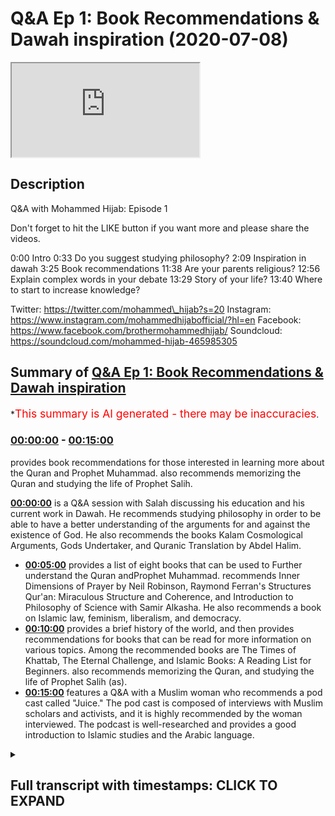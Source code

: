 # Q\&A Ep 1: Book Recommendations & Dawah inspiration (2020-07-08)

<iframe loading='lazy' src='https://www.youtube.com/embed/zCfvKD88BEg'></iframe>

## Description

Q\&A with Mohammed Hijab: Episode 1

Don't forget to hit the LIKE button if you want more and please share the videos.

0:00 Intro
0:33 Do you suggest studying philosophy?
2:09 Inspiration in dawah
3:25 Book recommendations
11:38 Are your parents religious?
12:56 Explain complex words in your debate
13:29 Story of your life?
13:40 Where to start to increase knowledge?

Twitter: https://twitter.com/mohammed\_hijab?s=20
Instagram: https://www.instagram.com/mohammedhijabofficial/?hl=en
Facebook: https://www.facebook.com/brothermohammedhijab/
Soundcloud: https://soundcloud.com/mohammed-hijab-465985305

## Summary of [Q\&A Ep 1: Book Recommendations & Dawah inspiration](https://www.youtube.com/watch?v=zCfvKD88BEg)

\*<span style="color:red; font-size:125%">This summary is AI generated - there may be inaccuracies</span>.

### [00:00:00](https://www.youtube.com/watch?v=zCfvKD88BEg\&t=0) - [00:15:00](https://www.youtube.com/watch?v=zCfvKD88BEg\&t=900)

provides book recommendations for those interested in learning more about the Quran and Prophet Muhammad.  also recommends memorizing the Quran and studying the life of Prophet Salih.

**[00:00:00](https://www.youtube.com/watch?v=zCfvKD88BEg\&t=0)** is a Q\&A session with Salah discussing his education and his current work in Dawah. He recommends studying philosophy in order to be able to have a better understanding of the arguments for and against the existence of God. He also recommends the books Kalam Cosmological Arguments, Gods Undertaker, and Quranic Translation by Abdel Halim.

*   **[00:05:00](https://www.youtube.com/watch?v=zCfvKD88BEg\&t=300)**  provides a list of eight books that can be used to Further understand the Quran andProphet Muhammad. recommends Inner Dimensions of Prayer by Neil Robinson, Raymond Ferran's Structures Qur'an: Miraculous Structure and Coherence, and Introduction to Philosophy of Science with Samir Alkasha. He also recommends a book on Islamic law, feminism, liberalism, and democracy.
*   **[00:10:00](https://www.youtube.com/watch?v=zCfvKD88BEg\&t=600)** provides a brief history of the world, and then provides recommendations for books that can be read for more information on various topics. Among the recommended books are The Times of Khattab, The Eternal Challenge, and Islamic Books: A Reading List for Beginners.  also recommends memorizing the Quran, and studying the life of Prophet Salih (as).
*   **[00:15:00](https://www.youtube.com/watch?v=zCfvKD88BEg\&t=900)**  features a Q\&A with a Muslim woman who recommends a pod cast called "Juice." The pod cast is composed of interviews with Muslim scholars and activists, and it is highly recommended by the woman interviewed. The podcast is well-researched and provides a good introduction to Islamic studies and the Arabic language.

<details><summary><h2>Full transcript with timestamps: CLICK TO EXPAND</h2></summary>

[0:00:00](https://youtu.be/zCfvKD88BEg?t=0) \[Music]\
[0:00:05](https://youtu.be/zCfvKD88BEg?t=5) Salam alaikum warahmatullahi oh but I\
[0:00:07](https://youtu.be/zCfvKD88BEg?t=7) care - how're you guys doing\
[0:00:10](https://youtu.be/zCfvKD88BEg?t=10) this is just something I've never done\
[0:00:12](https://youtu.be/zCfvKD88BEg?t=12) before actually it's a Q & A session\
[0:00:15](https://youtu.be/zCfvKD88BEg?t=15) where I'm looking at some of the\
[0:00:17](https://youtu.be/zCfvKD88BEg?t=17) questions that you have put in the\
[0:00:19](https://youtu.be/zCfvKD88BEg?t=19) community page of smart agenda which I'm\
[0:00:24](https://youtu.be/zCfvKD88BEg?t=24) sure you've already subscribed to this\
[0:00:25](https://youtu.be/zCfvKD88BEg?t=25) channel is a very important Channel hang\
[0:00:30](https://youtu.be/zCfvKD88BEg?t=30) on to your seats so the first question\
[0:00:33](https://youtu.be/zCfvKD88BEg?t=33) was what does his education consist of\
[0:00:36](https://youtu.be/zCfvKD88BEg?t=36) and what would you recommend people just\
[0:00:39](https://youtu.be/zCfvKD88BEg?t=39) and would he recommend people to study\
[0:00:41](https://youtu.be/zCfvKD88BEg?t=41) philosophy a question from Norway okay\
[0:00:45](https://youtu.be/zCfvKD88BEg?t=45) so my training or actual qualifications\
[0:00:50](https://youtu.be/zCfvKD88BEg?t=50) in the Universities has been things like\
[0:00:53](https://youtu.be/zCfvKD88BEg?t=53) political philosophy or other no\
[0:00:56](https://youtu.be/zCfvKD88BEg?t=56) politics degree and focus a lot on\
[0:00:58](https://youtu.be/zCfvKD88BEg?t=58) political philosophy history Islamic\
[0:01:03](https://youtu.be/zCfvKD88BEg?t=63) Studies theology these kinds of\
[0:01:07](https://youtu.be/zCfvKD88BEg?t=67) obviously these are these are the areas\
[0:01:09](https://youtu.be/zCfvKD88BEg?t=69) that I've actually completed and\
[0:01:11](https://youtu.be/zCfvKD88BEg?t=71) continue to do work in and and yeah\
[0:01:16](https://youtu.be/zCfvKD88BEg?t=76) these are the and these are the things\
[0:01:18](https://youtu.be/zCfvKD88BEg?t=78) I'm qualified and really but in terms of\
[0:01:20](https://youtu.be/zCfvKD88BEg?t=80) do I recommend people to study\
[0:01:24](https://youtu.be/zCfvKD88BEg?t=84) philosophy well I think that there are\
[0:01:27](https://youtu.be/zCfvKD88BEg?t=87) some philosophies that are going to be\
[0:01:28](https://youtu.be/zCfvKD88BEg?t=88) very important in the public discourse\
[0:01:30](https://youtu.be/zCfvKD88BEg?t=90) so for example moral philosophy and\
[0:01:32](https://youtu.be/zCfvKD88BEg?t=92) political philosophy in particular for\
[0:01:35](https://youtu.be/zCfvKD88BEg?t=95) those who have a firm faith or grounding\
[0:01:40](https://youtu.be/zCfvKD88BEg?t=100) in the faith I do recommend that those\
[0:01:42](https://youtu.be/zCfvKD88BEg?t=102) two kinds of philosophy political\
[0:01:44](https://youtu.be/zCfvKD88BEg?t=104) philosophy moral philosophy you could\
[0:01:48](https://youtu.be/zCfvKD88BEg?t=108) add to a philosophy of science and you\
[0:01:49](https://youtu.be/zCfvKD88BEg?t=109) can also add to a philosophy of religion\
[0:01:50](https://youtu.be/zCfvKD88BEg?t=110) those four types of philosophy I think\
[0:01:53](https://youtu.be/zCfvKD88BEg?t=113) are very important to discussion so I\
[0:01:56](https://youtu.be/zCfvKD88BEg?t=116) would recommend if who that have a very\
[0:01:59](https://youtu.be/zCfvKD88BEg?t=119) you know an okay understanding of the\
[0:02:02](https://youtu.be/zCfvKD88BEg?t=122) you know a solid foundation if you like\
[0:02:04](https://youtu.be/zCfvKD88BEg?t=124) in Islamic studies Islamic Sciences the\
[0:02:07](https://youtu.be/zCfvKD88BEg?t=127) second question my question is what made\
[0:02:09](https://youtu.be/zCfvKD88BEg?t=129) him decide to get involved in Dawa\
[0:02:11](https://youtu.be/zCfvKD88BEg?t=131) and who is his biggest inspiration in\
[0:02:13](https://youtu.be/zCfvKD88BEg?t=133) the field obviously the field of Dawa\
[0:02:16](https://youtu.be/zCfvKD88BEg?t=136) goes back to the prophets yes so the\
[0:02:18](https://youtu.be/zCfvKD88BEg?t=138) biggest inspirations in that sense would\
[0:02:20](https://youtu.be/zCfvKD88BEg?t=140) be the prophets of Muhammad sallallahu\
[0:02:22](https://youtu.be/zCfvKD88BEg?t=142) wasallam but for Abraham Moses Jesus etc\
[0:02:26](https://youtu.be/zCfvKD88BEg?t=146) but if we're talking about like in\
[0:02:29](https://youtu.be/zCfvKD88BEg?t=149) recent history then definitely I watch\
[0:02:31](https://youtu.be/zCfvKD88BEg?t=151) the you know the material of Ahmed\
[0:02:34](https://youtu.be/zCfvKD88BEg?t=154) Deedat and zakir naik and all of these\
[0:02:37](https://youtu.be/zCfvKD88BEg?t=157) people growing up and certainly even\
[0:02:40](https://youtu.be/zCfvKD88BEg?t=160) people and the organization working with\
[0:02:42](https://youtu.be/zCfvKD88BEg?t=162) now like him green and hamza sources all\
[0:02:46](https://youtu.be/zCfvKD88BEg?t=166) these individuals who preceded me in\
[0:02:49](https://youtu.be/zCfvKD88BEg?t=169) doing the good work and I learnt from\
[0:02:51](https://youtu.be/zCfvKD88BEg?t=171) all of those people I've learnt from\
[0:02:53](https://youtu.be/zCfvKD88BEg?t=173) people doing Dawa in in those fields in\
[0:02:56](https://youtu.be/zCfvKD88BEg?t=176) particular I am particularly interested\
[0:02:59](https://youtu.be/zCfvKD88BEg?t=179) with the style of Ahmed Deedat I think\
[0:03:01](https://youtu.be/zCfvKD88BEg?t=181) his thing is when I was younger growing\
[0:03:03](https://youtu.be/zCfvKD88BEg?t=183) up and watching his stuff that he was a\
[0:03:06](https://youtu.be/zCfvKD88BEg?t=186) real inspiration to me\
[0:03:07](https://youtu.be/zCfvKD88BEg?t=187) he had that fiery kind of style which\
[0:03:14](https://youtu.be/zCfvKD88BEg?t=194) was very strong like he he he he had\
[0:03:18](https://youtu.be/zCfvKD88BEg?t=198) great confidence which I realized\
[0:03:20](https://youtu.be/zCfvKD88BEg?t=200) especially in this field was the key\
[0:03:23](https://youtu.be/zCfvKD88BEg?t=203) ingredient to success so this one this\
[0:03:26](https://youtu.be/zCfvKD88BEg?t=206) guy wrote book recommendations book\
[0:03:28](https://youtu.be/zCfvKD88BEg?t=208) recommendations book recommendations and\
[0:03:30](https://youtu.be/zCfvKD88BEg?t=210) I've I've heard a lot of people ask me\
[0:03:33](https://youtu.be/zCfvKD88BEg?t=213) there's a lot of times before I just\
[0:03:35](https://youtu.be/zCfvKD88BEg?t=215) don't know where to start\
[0:03:36](https://youtu.be/zCfvKD88BEg?t=216) because there's so many books you can\
[0:03:38](https://youtu.be/zCfvKD88BEg?t=218) start with but let me let me address\
[0:03:41](https://youtu.be/zCfvKD88BEg?t=221) like maybe give you five or ten books\
[0:03:43](https://youtu.be/zCfvKD88BEg?t=223) and that maybe will be of use to you\
[0:03:46](https://youtu.be/zCfvKD88BEg?t=226) which will be I think good good for you\
[0:03:50](https://youtu.be/zCfvKD88BEg?t=230) in terms of like learning so I'd go with\
[0:03:55](https://youtu.be/zCfvKD88BEg?t=235) obviously get a nice translation of\
[0:03:58](https://youtu.be/zCfvKD88BEg?t=238) Quran I like the translation Abdel Halim\
[0:04:01](https://youtu.be/zCfvKD88BEg?t=241) is very good he will Halim he's a\
[0:04:06](https://youtu.be/zCfvKD88BEg?t=246) professor so as universities got a nice\
[0:04:08](https://youtu.be/zCfvKD88BEg?t=248) translation I like his translation of\
[0:04:09](https://youtu.be/zCfvKD88BEg?t=249) the Quran\
[0:04:12](https://youtu.be/zCfvKD88BEg?t=252) in terms of my own books obviously the\
[0:04:18](https://youtu.be/zCfvKD88BEg?t=258) one I would recommend would be Kalam\
[0:04:19](https://youtu.be/zCfvKD88BEg?t=259) cosmological arguments because that one\
[0:04:22](https://youtu.be/zCfvKD88BEg?t=262) has if you're interested in like the\
[0:04:25](https://youtu.be/zCfvKD88BEg?t=265) arguments for God's existence it's got\
[0:04:26](https://youtu.be/zCfvKD88BEg?t=266) what I think are some of the main\
[0:04:28](https://youtu.be/zCfvKD88BEg?t=268) arguments I've written other arguments\
[0:04:31](https://youtu.be/zCfvKD88BEg?t=271) for other books but this one is the main\
[0:04:33](https://youtu.be/zCfvKD88BEg?t=273) one I would recommend the divine reality\
[0:04:36](https://youtu.be/zCfvKD88BEg?t=276) of hamsa sources I think he's done a\
[0:04:39](https://youtu.be/zCfvKD88BEg?t=279) really good job in once again in the\
[0:04:42](https://youtu.be/zCfvKD88BEg?t=282) field of trying to prove God's existence\
[0:04:44](https://youtu.be/zCfvKD88BEg?t=284) summarizing the key arguments the main\
[0:04:46](https://youtu.be/zCfvKD88BEg?t=286) arguments there are other ones like to\
[0:04:50](https://youtu.be/zCfvKD88BEg?t=290) be fair gods Undertaker by John Lennox I\
[0:04:53](https://youtu.be/zCfvKD88BEg?t=293) think is a very good book for someone\
[0:04:55](https://youtu.be/zCfvKD88BEg?t=295) who wants to know key arguments for\
[0:04:58](https://youtu.be/zCfvKD88BEg?t=298) God's existence I think that he also\
[0:05:02](https://youtu.be/zCfvKD88BEg?t=302) does a good job in that book so that's\
[0:05:04](https://youtu.be/zCfvKD88BEg?t=304) that's for for example and therefore\
[0:05:06](https://youtu.be/zCfvKD88BEg?t=306) God's existence these are these are the\
[0:05:10](https://youtu.be/zCfvKD88BEg?t=310) books in terms of now moving on to the\
[0:05:12](https://youtu.be/zCfvKD88BEg?t=312) prophethood of Muhammad al-amin and what\
[0:05:17](https://youtu.be/zCfvKD88BEg?t=317) books would be nice in that in that\
[0:05:19](https://youtu.be/zCfvKD88BEg?t=319) regard\
[0:05:19](https://youtu.be/zCfvKD88BEg?t=319) maybe start with something mmm like\
[0:05:25](https://youtu.be/zCfvKD88BEg?t=325) actually have a serie of the Prophet\
[0:05:27](https://youtu.be/zCfvKD88BEg?t=327) Muhammad Allah Allah also with the\
[0:05:28](https://youtu.be/zCfvKD88BEg?t=328) sealed nectar in the English language\
[0:05:32](https://youtu.be/zCfvKD88BEg?t=332) this this book is well written if\
[0:05:34](https://youtu.be/zCfvKD88BEg?t=334) actually I think won some prizes in\
[0:05:37](https://youtu.be/zCfvKD88BEg?t=337) awards Mubarak for a embark War II I\
[0:05:41](https://youtu.be/zCfvKD88BEg?t=341) don't know how they pronounce his name\
[0:05:42](https://youtu.be/zCfvKD88BEg?t=342) but he's an Indian scholar he's written\
[0:05:45](https://youtu.be/zCfvKD88BEg?t=345) this and it's been translated into\
[0:05:46](https://youtu.be/zCfvKD88BEg?t=346) English and the translation is actually\
[0:05:48](https://youtu.be/zCfvKD88BEg?t=348) quite decent I recommend so that's in\
[0:05:52](https://youtu.be/zCfvKD88BEg?t=352) terms of ceará in terms of now the Quran\
[0:05:58](https://youtu.be/zCfvKD88BEg?t=358) itself and some of the million Arabic\
[0:06:01](https://youtu.be/zCfvKD88BEg?t=361) languages some really beautiful books\
[0:06:03](https://youtu.be/zCfvKD88BEg?t=363) but I'm going to try and keep English\
[0:06:06](https://youtu.be/zCfvKD88BEg?t=366) but in terms of the the English language\
[0:06:09](https://youtu.be/zCfvKD88BEg?t=369) okay a book like maybe something to do\
[0:06:13](https://youtu.be/zCfvKD88BEg?t=373) with linguistic miracles of Quran\
[0:06:16](https://youtu.be/zCfvKD88BEg?t=376) which I think there's a book written by\
[0:06:19](https://youtu.be/zCfvKD88BEg?t=379) Neil Robinson on on this I forget the\
[0:06:24](https://youtu.be/zCfvKD88BEg?t=384) name of the book actually ready at some\
[0:06:26](https://youtu.be/zCfvKD88BEg?t=386) time ago but I think it's quite good for\
[0:06:28](https://youtu.be/zCfvKD88BEg?t=388) for for for that and Raymond Ferran has\
[0:06:32](https://youtu.be/zCfvKD88BEg?t=392) a really interesting book on the\
[0:06:34](https://youtu.be/zCfvKD88BEg?t=394) structures the Quran the the the\
[0:06:37](https://youtu.be/zCfvKD88BEg?t=397) miraculous kind of structure on which is\
[0:06:41](https://youtu.be/zCfvKD88BEg?t=401) academically RINs were very well-written\
[0:06:44](https://youtu.be/zCfvKD88BEg?t=404) and it's based on classical works as\
[0:06:46](https://youtu.be/zCfvKD88BEg?t=406) well so this will show you like how the\
[0:06:48](https://youtu.be/zCfvKD88BEg?t=408) Quran is structurally coherent and stuff\
[0:06:52](https://youtu.be/zCfvKD88BEg?t=412) like that it's a really beautiful book\
[0:06:56](https://youtu.be/zCfvKD88BEg?t=416) so I've given you I think I've given you\
[0:06:59](https://youtu.be/zCfvKD88BEg?t=419) eight books so far I'll give you two\
[0:07:00](https://youtu.be/zCfvKD88BEg?t=420) more okay I'll give you two more so\
[0:07:04](https://youtu.be/zCfvKD88BEg?t=424) we've got something on like the\
[0:07:05](https://youtu.be/zCfvKD88BEg?t=425) linguistic miracle we've got something\
[0:07:07](https://youtu.be/zCfvKD88BEg?t=427) on the arguments for God's existence got\
[0:07:09](https://youtu.be/zCfvKD88BEg?t=429) some kind of process alarm let me give\
[0:07:11](https://youtu.be/zCfvKD88BEg?t=431) you something on spirituality it is a\
[0:07:12](https://youtu.be/zCfvKD88BEg?t=432) nice book called inner dimensions of\
[0:07:17](https://youtu.be/zCfvKD88BEg?t=437) Prayer okay I'm Joe Zia\
[0:07:19](https://youtu.be/zCfvKD88BEg?t=439) I think this is a very good book for\
[0:07:21](https://youtu.be/zCfvKD88BEg?t=441) spirituality if you want to know as we\
[0:07:24](https://youtu.be/zCfvKD88BEg?t=444) think we pray all the time or at least\
[0:07:26](https://youtu.be/zCfvKD88BEg?t=446) we should be praying five times a day\
[0:07:27](https://youtu.be/zCfvKD88BEg?t=447) but in terms of focusing on the inner\
[0:07:30](https://youtu.be/zCfvKD88BEg?t=450) dimensions the spiritual aspects of\
[0:07:33](https://youtu.be/zCfvKD88BEg?t=453) Prayer and that they have a good\
[0:07:34](https://youtu.be/zCfvKD88BEg?t=454) translation to the English language is\
[0:07:36](https://youtu.be/zCfvKD88BEg?t=456) very beautiful very beautiful\
[0:07:38](https://youtu.be/zCfvKD88BEg?t=458) translation and in terms of why I also\
[0:07:43](https://youtu.be/zCfvKD88BEg?t=463) recommend to be honest here I recommend\
[0:07:44](https://youtu.be/zCfvKD88BEg?t=464) a book and I'll give you two more right\
[0:07:47](https://youtu.be/zCfvKD88BEg?t=467) I recommend a book and fit or Islamic\
[0:07:51](https://youtu.be/zCfvKD88BEg?t=471) law\
[0:07:51](https://youtu.be/zCfvKD88BEg?t=471) I recommend obviously from just choose\
[0:07:56](https://youtu.be/zCfvKD88BEg?t=476) the method we follow right that's why I\
[0:07:58](https://youtu.be/zCfvKD88BEg?t=478) believe but in terms of what I thought\
[0:08:00](https://youtu.be/zCfvKD88BEg?t=480) was useful to me the hammer light method\
[0:08:04](https://youtu.be/zCfvKD88BEg?t=484) was a little filk translated by a hat\
[0:08:08](https://youtu.be/zCfvKD88BEg?t=488) and hatch in his orange cover this is\
[0:08:11](https://youtu.be/zCfvKD88BEg?t=491) pretty good introduction to humbly\
[0:08:14](https://youtu.be/zCfvKD88BEg?t=494) effect if you're if normal happy if you\
[0:08:17](https://youtu.be/zCfvKD88BEg?t=497) want to kind of see ray obviously\
[0:08:19](https://youtu.be/zCfvKD88BEg?t=499) originally written by macadam and rocker\
[0:08:21](https://youtu.be/zCfvKD88BEg?t=501) to see but he's translated well into\
[0:08:22](https://youtu.be/zCfvKD88BEg?t=502) English so I liked it and got like\
[0:08:25](https://youtu.be/zCfvKD88BEg?t=505) student note so you can put notes on it\
[0:08:27](https://youtu.be/zCfvKD88BEg?t=507) on the side as well\
[0:08:29](https://youtu.be/zCfvKD88BEg?t=509) and maybe you can get translational how\
[0:08:31](https://youtu.be/zCfvKD88BEg?t=511) is Rp de thing is well to see to see\
[0:08:34](https://youtu.be/zCfvKD88BEg?t=514) like a normative creed book it would be\
[0:08:37](https://youtu.be/zCfvKD88BEg?t=517) nice to read something like that so this\
[0:08:40](https://youtu.be/zCfvKD88BEg?t=520) is a mixed bag of things that you could\
[0:08:43](https://youtu.be/zCfvKD88BEg?t=523) inshallah read obviously if you guys\
[0:08:46](https://youtu.be/zCfvKD88BEg?t=526) want this is something on top of my head\
[0:08:49](https://youtu.be/zCfvKD88BEg?t=529) but if you wanted philosophy and stuff\
[0:08:52](https://youtu.be/zCfvKD88BEg?t=532) like that then to be honest with you\
[0:08:54](https://youtu.be/zCfvKD88BEg?t=534) guys I'd say start with the introduction\
[0:08:56](https://youtu.be/zCfvKD88BEg?t=536) books you know start with the\
[0:08:58](https://youtu.be/zCfvKD88BEg?t=538) introduction books the introduction to\
[0:09:00](https://youtu.be/zCfvKD88BEg?t=540) introduction to feminism introduction to\
[0:09:02](https://youtu.be/zCfvKD88BEg?t=542) liberalism introduction they've got this\
[0:09:04](https://youtu.be/zCfvKD88BEg?t=544) these small books they're very good\
[0:09:09](https://youtu.be/zCfvKD88BEg?t=549) actually to be honest introduction to\
[0:09:12](https://youtu.be/zCfvKD88BEg?t=552) philosophy of science with Samir al\
[0:09:13](https://youtu.be/zCfvKD88BEg?t=553) kasha introduction to Mohammed Jonathan\
[0:09:18](https://youtu.be/zCfvKD88BEg?t=558) Brown I just had a conversation with him\
[0:09:20](https://youtu.be/zCfvKD88BEg?t=560) he's written one of those instruction\
[0:09:21](https://youtu.be/zCfvKD88BEg?t=561) books introduction to feminism I forget\
[0:09:26](https://youtu.be/zCfvKD88BEg?t=566) the name of the woman who wrote it but\
[0:09:27](https://youtu.be/zCfvKD88BEg?t=567) it's quite good if you want to have the\
[0:09:28](https://youtu.be/zCfvKD88BEg?t=568) depth and or some kind of understanding\
[0:09:30](https://youtu.be/zCfvKD88BEg?t=570) in that introduction to liberalism\
[0:09:32](https://youtu.be/zCfvKD88BEg?t=572) introduction to democracy introduction\
[0:09:34](https://youtu.be/zCfvKD88BEg?t=574) to and so on and so forth this will give\
[0:09:36](https://youtu.be/zCfvKD88BEg?t=576) you a good this will give you a good\
[0:09:38](https://youtu.be/zCfvKD88BEg?t=578) background or good good introduction as\
[0:09:41](https://youtu.be/zCfvKD88BEg?t=581) it says on the tin so yeah\
[0:09:45](https://youtu.be/zCfvKD88BEg?t=585) start with that ok and I want to say to\
[0:09:47](https://youtu.be/zCfvKD88BEg?t=587) you also make use of use resources\
[0:09:49](https://youtu.be/zCfvKD88BEg?t=589) online so if you're trying to study for\
[0:09:51](https://youtu.be/zCfvKD88BEg?t=591) example historical time piers there's\
[0:09:53](https://youtu.be/zCfvKD88BEg?t=593) actually a really nice book is I think\
[0:09:56](https://youtu.be/zCfvKD88BEg?t=596) it's called a brief history of the\
[0:09:58](https://youtu.be/zCfvKD88BEg?t=598) worlds this is actually a book which\
[0:10:02](https://youtu.be/zCfvKD88BEg?t=602) basically tries to cover encapsulate all\
[0:10:04](https://youtu.be/zCfvKD88BEg?t=604) of world's history it's not that big is\
[0:10:07](https://youtu.be/zCfvKD88BEg?t=607) it's actually a fun read so if you get a\
[0:10:10](https://youtu.be/zCfvKD88BEg?t=610) chance because this will be like more\
[0:10:12](https://youtu.be/zCfvKD88BEg?t=612) historical and yeah why not as a brief\
[0:10:15](https://youtu.be/zCfvKD88BEg?t=615) history of the worlds is a nice book in\
[0:10:18](https://youtu.be/zCfvKD88BEg?t=618) terms of stuffs here have some sexier\
[0:10:20](https://youtu.be/zCfvKD88BEg?t=620) books okay and the obvious choice is to\
[0:10:24](https://youtu.be/zCfvKD88BEg?t=624) fcm kefir ok Tessier urban kefir yeah\
[0:10:28](https://youtu.be/zCfvKD88BEg?t=628) why not get that and whilst one the\
[0:10:30](https://youtu.be/zCfvKD88BEg?t=630) topic of interest is why not get a bidet\
[0:10:33](https://youtu.be/zCfvKD88BEg?t=633) inhaler but not all of it\
[0:10:34](https://youtu.be/zCfvKD88BEg?t=634) for example the\
[0:10:36](https://youtu.be/zCfvKD88BEg?t=636) times Khattab in Milan it's been\
[0:10:39](https://youtu.be/zCfvKD88BEg?t=639) translated into English so you can have\
[0:10:41](https://youtu.be/zCfvKD88BEg?t=641) the silence that they have judgments\
[0:10:42](https://youtu.be/zCfvKD88BEg?t=642) very beautiful in glish as well\
[0:10:45](https://youtu.be/zCfvKD88BEg?t=645) translated into English so you can get\
[0:10:47](https://youtu.be/zCfvKD88BEg?t=647) that as well so have a tough sealed book\
[0:10:49](https://youtu.be/zCfvKD88BEg?t=649) have something for those signs was\
[0:10:50](https://youtu.be/zCfvKD88BEg?t=650) called eschatology you know apocalyptic\
[0:10:53](https://youtu.be/zCfvKD88BEg?t=653) texts or eschatological texts so some\
[0:10:57](https://youtu.be/zCfvKD88BEg?t=657) some something like the end times will\
[0:10:59](https://youtu.be/zCfvKD88BEg?t=659) be very good\
[0:11:01](https://youtu.be/zCfvKD88BEg?t=661) I recommend that and this book here is\
[0:11:04](https://youtu.be/zCfvKD88BEg?t=664) very important it's called the eternal\
[0:11:07](https://youtu.be/zCfvKD88BEg?t=667) challenge by Mohammed das it's also\
[0:11:10](https://youtu.be/zCfvKD88BEg?t=670) another thing I forgot to mention which\
[0:11:13](https://youtu.be/zCfvKD88BEg?t=673) is actually translated in English I\
[0:11:14](https://youtu.be/zCfvKD88BEg?t=674) think that that will suffice for now in\
[0:11:16](https://youtu.be/zCfvKD88BEg?t=676) Chawla obviously if I want to do a\
[0:11:20](https://youtu.be/zCfvKD88BEg?t=680) proper reading list I've actually done\
[0:11:21](https://youtu.be/zCfvKD88BEg?t=681) an entire like for our episode on\
[0:11:25](https://youtu.be/zCfvKD88BEg?t=685) Islamic books write my name and put\
[0:11:28](https://youtu.be/zCfvKD88BEg?t=688) reading list Islamic reading list I have\
[0:11:30](https://youtu.be/zCfvKD88BEg?t=690) a massive reading list serious one but\
[0:11:33](https://youtu.be/zCfvKD88BEg?t=693) that's for later on if your few read\
[0:11:36](https://youtu.be/zCfvKD88BEg?t=696) those ones maybe ice parents religious\
[0:11:39](https://youtu.be/zCfvKD88BEg?t=699) who convinced him to be a daya I mean I\
[0:11:41](https://youtu.be/zCfvKD88BEg?t=701) would this whole concept of religiosity\
[0:11:44](https://youtu.be/zCfvKD88BEg?t=704) like where does it start with and but I\
[0:11:46](https://youtu.be/zCfvKD88BEg?t=706) would say my mom is religious and\
[0:11:47](https://youtu.be/zCfvKD88BEg?t=707) practicing my father has been\
[0:11:49](https://youtu.be/zCfvKD88BEg?t=709) oscillating from okay his life and and\
[0:11:53](https://youtu.be/zCfvKD88BEg?t=713) you know I wouldn't consider it like\
[0:11:55](https://youtu.be/zCfvKD88BEg?t=715) hamdulillah now he's becoming more\
[0:11:56](https://youtu.be/zCfvKD88BEg?t=716) religious so who convinced me to be a\
[0:11:59](https://youtu.be/zCfvKD88BEg?t=719) diet no one no human being it was just\
[0:12:02](https://youtu.be/zCfvKD88BEg?t=722) something I wanted to do it was a\
[0:12:04](https://youtu.be/zCfvKD88BEg?t=724) something I became but there's a there's\
[0:12:08](https://youtu.be/zCfvKD88BEg?t=728) an interesting story my mom gives me all\
[0:12:10](https://youtu.be/zCfvKD88BEg?t=730) the time he said before I was born like\
[0:12:13](https://youtu.be/zCfvKD88BEg?t=733) my mom couldn't get pregnant for seven\
[0:12:15](https://youtu.be/zCfvKD88BEg?t=735) years and then she went to the cabin\
[0:12:17](https://youtu.be/zCfvKD88BEg?t=737) drank some Zamzam water power and this\
[0:12:19](https://youtu.be/zCfvKD88BEg?t=739) is the legend goes and then and then she\
[0:12:23](https://youtu.be/zCfvKD88BEg?t=743) made she went oh I that she has a son\
[0:12:27](https://youtu.be/zCfvKD88BEg?t=747) who is a daya apparently so she said no\
[0:12:30](https://youtu.be/zCfvKD88BEg?t=750) she made a long draw in Arabic and a\
[0:12:33](https://youtu.be/zCfvKD88BEg?t=753) part of it was that the person because\
[0:12:36](https://youtu.be/zCfvKD88BEg?t=756) you have it I'm I'm this her second\
[0:12:39](https://youtu.be/zCfvKD88BEg?t=759) child so she wanted the boy sure they\
[0:12:42](https://youtu.be/zCfvKD88BEg?t=762) had to go she made that for a boy he was\
[0:12:45](https://youtu.be/zCfvKD88BEg?t=765) a diagnosed or of Islam and this and\
[0:12:48](https://youtu.be/zCfvKD88BEg?t=768) and clearly that diet is still to be\
[0:12:50](https://youtu.be/zCfvKD88BEg?t=770) answered but this is how the legend how\
[0:12:55](https://youtu.be/zCfvKD88BEg?t=775) the legend goes explain some of the\
[0:12:58](https://youtu.be/zCfvKD88BEg?t=778) complex words or references you uses\
[0:13:01](https://youtu.be/zCfvKD88BEg?t=781) during debate well I mean that that's\
[0:13:03](https://youtu.be/zCfvKD88BEg?t=783) gonna require you know some kind of\
[0:13:05](https://youtu.be/zCfvKD88BEg?t=785) lecture or something isn't it\
[0:13:06](https://youtu.be/zCfvKD88BEg?t=786) we have to see what kind of words we're\
[0:13:08](https://youtu.be/zCfvKD88BEg?t=788) talking about and yeah every debate has\
[0:13:11](https://youtu.be/zCfvKD88BEg?t=791) different things that we have to speak\
[0:13:14](https://youtu.be/zCfvKD88BEg?t=794) about and therefore sometimes you have\
[0:13:16](https://youtu.be/zCfvKD88BEg?t=796) some terminologies which are not known\
[0:13:17](https://youtu.be/zCfvKD88BEg?t=797) to the lay audience but you know it's a\
[0:13:23](https://youtu.be/zCfvKD88BEg?t=803) good opportunity for you to get a\
[0:13:24](https://youtu.be/zCfvKD88BEg?t=804) notepad put them in your keywords and go\
[0:13:28](https://youtu.be/zCfvKD88BEg?t=808) check them on your own time we want to\
[0:13:30](https://youtu.be/zCfvKD88BEg?t=810) know the story of his life okay well\
[0:13:34](https://youtu.be/zCfvKD88BEg?t=814) this is a long story and I don't I don't\
[0:13:38](https://youtu.be/zCfvKD88BEg?t=818) know if I can I don't know where to\
[0:13:40](https://youtu.be/zCfvKD88BEg?t=820) start where to start when it comes to\
[0:13:42](https://youtu.be/zCfvKD88BEg?t=822) increasing our knowledge about Islam and\
[0:13:44](https://youtu.be/zCfvKD88BEg?t=824) other topics at speakers corner\
[0:13:48](https://youtu.be/zCfvKD88BEg?t=828) philosophy history other religions\
[0:13:50](https://youtu.be/zCfvKD88BEg?t=830) science challenging Western values start\
[0:13:55](https://youtu.be/zCfvKD88BEg?t=835) by the Quran so with the Quran\
[0:13:58](https://youtu.be/zCfvKD88BEg?t=838) memorizing the Quran have a program of\
[0:14:01](https://youtu.be/zCfvKD88BEg?t=841) memorization honestly take this\
[0:14:03](https://youtu.be/zCfvKD88BEg?t=843) seriously if you want to take any advice\
[0:14:04](https://youtu.be/zCfvKD88BEg?t=844) from me I'm going to give you this the\
[0:14:06](https://youtu.be/zCfvKD88BEg?t=846) straightforward advice learn how to read\
[0:14:08](https://youtu.be/zCfvKD88BEg?t=848) the Quran relearn how to understand the\
[0:14:11](https://youtu.be/zCfvKD88BEg?t=851) Quran okay learn what allah subhanaw\
[0:14:15](https://youtu.be/zCfvKD88BEg?t=855) taala is communicating to you and learn\
[0:14:18](https://youtu.be/zCfvKD88BEg?t=858) about the Prophet SAW salem's life and\
[0:14:19](https://youtu.be/zCfvKD88BEg?t=859) also learn something about the laws of\
[0:14:22](https://youtu.be/zCfvKD88BEg?t=862) Allah this is a simple thing and who\
[0:14:24](https://youtu.be/zCfvKD88BEg?t=864) Allah is this is the study of Arpita\
[0:14:26](https://youtu.be/zCfvKD88BEg?t=866) like those those things there start with\
[0:14:30](https://youtu.be/zCfvKD88BEg?t=870) that and spend time with that don't\
[0:14:32](https://youtu.be/zCfvKD88BEg?t=872) think okay I've done it now I already\
[0:14:34](https://youtu.be/zCfvKD88BEg?t=874) know it's keep going by this is advice\
[0:14:36](https://youtu.be/zCfvKD88BEg?t=876) to me like I'm giving myself advice you\
[0:14:40](https://youtu.be/zCfvKD88BEg?t=880) wanna really focus on those things you\
[0:14:42](https://youtu.be/zCfvKD88BEg?t=882) know and it's if you focus on them\
[0:14:45](https://youtu.be/zCfvKD88BEg?t=885) properly it will take you some time to\
[0:14:47](https://youtu.be/zCfvKD88BEg?t=887) get to to get to where you want to be\
[0:14:52](https://youtu.be/zCfvKD88BEg?t=892) you know I'll tell you one resource\
[0:14:53](https://youtu.be/zCfvKD88BEg?t=893) which I found interesting or lie in\
[0:14:55](https://youtu.be/zCfvKD88BEg?t=895) English language is maybe good ten years\
[0:14:59](https://youtu.be/zCfvKD88BEg?t=899) ago now I listen to Bayon\
[0:15:02](https://youtu.be/zCfvKD88BEg?t=902) nominally hunt that a nice pod podcast\
[0:15:06](https://youtu.be/zCfvKD88BEg?t=906) of juice um I'm not sure of his\
[0:15:08](https://youtu.be/zCfvKD88BEg?t=908) subsequent works or what he's been doing\
[0:15:11](https://youtu.be/zCfvKD88BEg?t=911) since but that particular podcast I\
[0:15:14](https://youtu.be/zCfvKD88BEg?t=914) listened to all of it it was brilliant\
[0:15:17](https://youtu.be/zCfvKD88BEg?t=917) it was fantastic if you listen to that\
[0:15:19](https://youtu.be/zCfvKD88BEg?t=919) particular podcast for just am it will\
[0:15:22](https://youtu.be/zCfvKD88BEg?t=922) give you a nice beginning and I start to\
[0:15:25](https://youtu.be/zCfvKD88BEg?t=925) Quranic studies learning about the\
[0:15:27](https://youtu.be/zCfvKD88BEg?t=927) Arabic language certain words how it's\
[0:15:29](https://youtu.be/zCfvKD88BEg?t=929) used he brings the Quran to life for\
[0:15:31](https://youtu.be/zCfvKD88BEg?t=931) life does a really good job so I'd\
[0:15:33](https://youtu.be/zCfvKD88BEg?t=933) recommend I really would recommend her\
[0:15:42](https://youtu.be/zCfvKD88BEg?t=942) you

</details>
